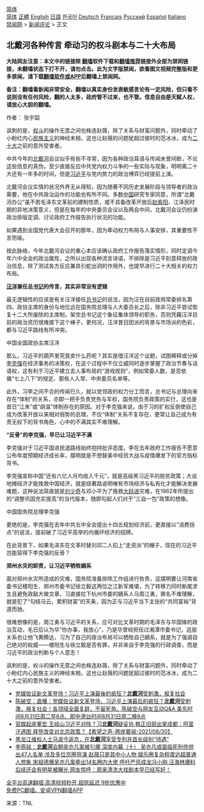  <!-- 面包屑导航 --> <div class="breadcrumb"><!-- GTranslate: https://gtranslate.io/ -->  <div class="switcher notranslate">  <div class="selected">  <a href="#" onclick="return false;"> 简体</a>  </div>  <div class="option">  <a href="https://www.bannedbook.org" onclick="doGTranslate('zh-CN|zh-CN');jQuery('div.switcher div.selected a').html(jQuery(this).html());return false;" title="简体中文" class="nturl selected"> 简体</a>  <a href="https://www.bannedbook.org/zh-tw/" onclick="doGTranslate('zh-CN|zh-TW');jQuery('div.switcher div.selected a').html(jQuery(this).html());return false;" title="繁體中文" class="nturl"> 正體</a>  <a href="https://www.bannedbook.org/en/" onclick="doGTranslate('zh-CN|en');jQuery('div.switcher div.selected a').html(jQuery(this).html());return false;" title="English" class="nturl"> English</a>  <a href="https://www.bannedbook.org/ja/" onclick="doGTranslate('zh-CN|ja');jQuery('div.switcher div.selected a').html(jQuery(this).html());return false;" title="日本語" class="nturl"> 日語</a>  <a href="https://www.bannedbook.org/ko/" onclick="doGTranslate('zh-CN|ko');jQuery('div.switcher div.selected a').html(jQuery(this).html());return false;" title="한국어" class="nturl"> 한국어</a>  <a href="https://www.bannedbook.org/de/" onclick="doGTranslate('zh-CN|de');jQuery('div.switcher div.selected a').html(jQuery(this).html());return false;" title="Deutsch" class="nturl"> Deutsch</a>  <a href="https://www.bannedbook.org/fr/" onclick="doGTranslate('zh-CN|fr');jQuery('div.switcher div.selected a').html(jQuery(this).html());return false;" title="Français" class="nturl"> Français</a>  <a href="https://www.bannedbook.org/ru/" onclick="doGTranslate('zh-CN|ru');jQuery('div.switcher div.selected a').html(jQuery(this).html());return false;" title="Русский" class="nturl"> Русский</a>  <a href="https://www.bannedbook.org/es/" onclick="doGTranslate('zh-CN|es');jQuery('div.switcher div.selected a').html(jQuery(this).html());return false;" title="Español" class="nturl"> Español</a>  <a href="https://www.bannedbook.org/it/" onclick="doGTranslate('zh-CN|it');jQuery('div.switcher div.selected a').html(jQuery(this).html());return false;" title="Italiano" class="nturl"> Italiano</a>  </div>  </div>      <div class='breadcrumb-sub'><!-- Breadcrumb NavXT 6.3.0 --> <a href="https://www.bannedbook.org/" class="home">禁闻网</a> &gt; <a href="https://www.bannedbook.org/bnews/comments/" class="category">新闻评论</a> &gt; 正文</div></div><h2>北戴河各种传言 牵动习的权斗剧本与二十大布局</h2> <p class="notice"><b>大陆网友注意：本文中的链接除 <a href="https://github.com/bannedbook/fanqiang" >翻墙</a>软件下载和<a href="https://github.com/killgcd/justmysocks/blob/master/README.md">翻墙推荐</a>链接外全部为禁网链接，未翻墙状态下打不开，请勿点击。此为文字版禁闻，欲看图文视频完整版和更多禁闻，请下载<a href="https://github.com/bannedbook/fanqiang">翻墙软件或APP</a>后翻墙上禁闻网。</p><p>备注：翻墙看新闻非常安全，翻墙以真实身份发表敏感言论有一定风险，但只看不说则没有任何风险，翻的人太多，政府管不过来，也不管。信息自由是天赋人权，请放心大胆的翻墙。</b></p>  <div class="entry"> <p>作者： 张宇韶</p> <p id="summary">讽刺的是，<a href="https://www.bannedbook.org/bnews/tag/%E6%9D%83%E6%96%97/" class="st_tag internal_tag" rel="tag" title="标签 权斗 下的日志">权斗</a>的操作无意之间也株连赵薇，除了关系与财富问题外，同时牵动了小粉红内心<span class='wp_keywordlink'><a href="https://www.bannedbook.org/forum11/topic333.html" title="禁片：民族主义和三座大山" target="_blank">民族主义</a></span>的神经末梢，这也让赵薇的问题犹超过彼时的范冰冰，成为<a href="https://www.bannedbook.org/bnews/tag/%E4%BA%8C%E5%8D%81%E5%A4%A7/" class="st_tag internal_tag" rel="tag" title="标签 二十大 下的日志">二十大</a>之前的意外受害者。</p> <p id="conimg">中共今年的<a href="https://www.bannedbook.org/bnews/tag/%E5%8C%97%E6%88%B4%E6%B2%B3/" class="st_tag internal_tag" rel="tag" title="标签 北戴河 下的日志">北戴河</a>会议似乎有些不寻常，因为各种政治耳语与传闻未曾间断，不论这些信息的真伪，至少直接反应中共党内权力斗争的一些实际与现象，明明离二十大还有一年多的时间，但是<a href="https://www.bannedbook.org/bnews/tag/%e4%b9%a0%e8%bf%91%e5%b9%b3/" class="st_tag internal_tag" rel="tag" title="标签 习近平 下的日志">习近平</a>与党内势力的政治博弈已经提前上演。</p> <p>北戴河会议实情的状况外界无从得知，因为随著不同历史发展阶段与领导者的政治需要，他在中共政治运作的功能也有所不同。多数<span class='wp_keywordlink_affiliate'><a href="https://www.bannedbook.org/" title="中国" target="_blank">中国</a></span>研究专家同意，所谓“北戴河办公”虽不若毛泽东文革前的建制性质，或不具备改革开放后<span class='wp_keywordlink'><a href="https://www.bannedbook.org/forum2/topic93.html" title="《改革历程-赵紫阳回忆录》" target="_blank">赵紫阳</a></span>、江泽民时期的异地决策意义，但是在每年的中央委员会议以及两会中间，北戴河会议仍扮演政治排版定调、讨论政府工作报告执行状况的功能。</p> <p>如果遇到全国党代表大会召开的那年，因为牵动权力布局与人事安排，其重要性不言而喻。</p>  <p>按此脉络，今年北戴河会议的重心本应该确认政府工作报告落实情形，同时定调今年六中全会的政治属性，之所以出现各种流言诽语，不排除是习近平刻意释放的政治信息，除了测试各方反应兼具引蛇出洞的作用外，也提早进行二十大相关的权力布局。</p> <p><strong><a href="https://www.bannedbook.org/bnews/tag/%e6%b1%aa%e6%b4%8b/" class="st_tag internal_tag" rel="tag" title="标签 汪洋 下的日志">汪洋</a>兼任总<a href="https://www.bannedbook.org/bnews/tag/%e4%b9%a6%e8%ae%b0/" class="st_tag internal_tag" rel="tag" title="标签 书记 下的日志">书记</a>的传言，其实非常没有逻辑</strong></p> <p>最无逻辑性的应该是有关汪洋接任<a href="https://www.bannedbook.org/bnews/tag/%E6%80%BB%E4%B9%A6%E8%AE%B0/" class="st_tag internal_tag" rel="tag" title="标签 总书记 下的日志">总书记</a>的说法，因为汪在目前政局常委排名第四，政协主席的身份与地位远在国务院总理与人大委员长之后，除非习近平尝试恢复十二大所废除的主席制，架空总书记这个象征集体领导的职务，否则凭藉汪洋目前的政治资历很难接下这个棒子，更何况，汪洋昔日团派的背景与市场派的色彩，都与习近平路线有所冲突。</p> <p>中国全国政协主席汪洋</p> <p>那么，习近平的葫芦里究竟卖什么药呢？其实是借汪洋这个议题，试图稀释或分掉<a href="https://www.bannedbook.org/bnews/tag/%e6%9d%8e%e5%85%8b%e5%bc%ba/" class="st_tag internal_tag" rel="tag" title="标签 李克强 下的日志">李克强</a>在经济事务的决策权，在这个过程中不仅立威同时逐步掌握了政治节奏与话语权，这有利于习近平建立去人事布局的“游戏规则”，例如常委人数，是否依循“七上八下”的规定、那些人入常、中央委员名单等。</p>  <p>此外，习李之间不合的传闻已久，就以党领政的权力分工而言，总书记与总理向来存在“体制”的关系，亦即一把手负责党务与军权，国务院负责政策的实行，这也是昔日“江朱”或“胡温”体制存在的原因。对于李克强来说，由于习的扩权反倒使自己成为改革开放以来相对弱势的总理，不仅“体制”关系不复存在，更常让自己成为有责无权下的背书角色，心中的不满其实不难理解。</p> <p><strong>“反骨”的李克强，早已让习近平不满</strong></p> <p>李克强对于习近平国进民退路线始终抱持批评态度。李在去年政府工作报告不愿意公布年度预期经济成长率，摆明就是不想替美中经贸大战与疫情爆发下的官方指标背书。</p> <p>李克强宣称中国“还有六亿人月均收入千元”，就是高级黑习近平的脱贫政策；大谈地摊经济才能挽救中国经济，就是绕著路说明唯有市场经济与私有化才能解决发展难题，这种说法简直就是<span class='wp_keywordlink'><a href="https://www.bannedbook.org/forum2/topic1158.html" title="《刘少奇传》" target="_blank">刘少奇</a></span>与邓小平为了挽救<span class='wp_keywordlink'><a href="https://www.bannedbook.org/forum2/topic242.html" title="大跃进亲历记" target="_blank">大跃进</a></span>灾难，在1962年所提出的“调整巩固充实提高”的当代版本，随即勾起人们对于“三自一包”政策的想像。</p> <p>中国国务院总理李克强</p>  <p>更绝的是，李克强在去年中共五中全会提出十四五规划经济前，更直接以“消费拐点”的说法，提前破了习近平高举的内循环经济的招牌。</p> <p>在此背景下，如果毛泽东在文革时替刘邓二人扣上“走资派”的帽子，现在的习近平岂能容得下李克强的反骨？</p> <p><strong>郑州水灾的卸责，让习近平牺牲嫡系</strong></p> <p>面对郑州水灾所造成的灾难，国务院准备排除工作组进行咎责，这摆明要让河南省委书记楼阳生、郑州市委书记徐立毅这两位之江新军难堪，为了转移力同时断尾求生且避免政敌大做文章，习直接拉下杭州市委的嫡系人马周江勇，罪名不难理解，就是犯了“勾结马云，累积财富”的天条，因为正与习近平当下主张的“共同富裕”背道而驰。</p> <p>很难想像的是，周江勇与习近平的关系，应可对比文革时期的毛泽东与华国锋的政治互动，毛日后认为华“你办事，我放心”，乃是华曾经担任过湘潭市委书记，这层关系也让他飞黄腾达，习为了自己的政治布局可以牺牲自己嫡系，就是为了强调自己绝对的权威——楼阳生与徐立毅是否有罪，并非来自于李克强的行政调查，而是习近平的政治判断与个人意志！</p>  <p>讽刺的是，权斗的操作无意之间也株连赵薇，除了关系与财富问题外，同时牵动了小粉红内心民族主义的神经末梢，这也让赵薇的问题犹超过彼时的范冰冰，成为二十大之前的意外受害者。</p> <ul class='op-related-articles' title='相关阅读'> <li><a href='https://www.bannedbook.org/bnews/taiwannews/20210831/1616678.html' target='_blank'>党媒佐证新文革登场！习近平上演最後的疯狂？<b>北戴河</b>受刺激，报复社会</a></li> <li><a href='https://www.bannedbook.org/bnews/bannedvideo/20210831/1616526.html' target='_blank'>陈破空：直播：党媒佐证新文革登场，习近平上演最后的疯狂？<b>北戴河</b>受刺激，报复社会！各领域全面复辟，不留死角。陈破空与网友互动Q&A 美东时间8月31日周二早8点、即中港台时间8月31日周二晚8点</a></li> <li><a href='https://www.bannedbook.org/bnews/comments/20210830/1615910.html' target='_blank'>官媒起底董宏 王岐山习近平对阵？习<b>北戴河</b>疑妥协 韩正旧部出掌成都；阿富汗遇困 拜登改变对北京政策？【希望之声-两岸要闻-2021/08/30】</a></li> <li><a href='https://www.bannedbook.org/bnews/weiquan/20210829/1615386.html' target='_blank'>黑龙江维权人士马波今返京&#65292;在<b>北戴河</b>享受专列并首长级别&#8220;待遇&#8221;</a></li> <li><a href='https://www.bannedbook.org/bnews/comments/20210829/1615171.html' target='_blank'>李燕铭：<b>北戴河</b>会期吴亦凡案被引爆 深度内幕（十） 吴亦凡或面临死刑传供出47人名单 涉及多位京圈导演 赵薇只是其中小人物 娱乐圈复杂程度远超普通人想象 宋祖德爆吴亦凡案牵出14名圈内大佬 呼吁严惩成龙冯小刚 汪海林爆料后续还会有明星被曝光 网友惊呼：原来清洗大戏剧本早已经写好！</a></li> </ul> <p class="texttj"> <a href="https://github.com/bannedbook/fanqiang/wiki/V2ray%E6%9C%BA%E5%9C%BA" target="_blank">全平台高速翻墙:高清视频秒开,超低延迟,9折优惠中</a><br/> <a href="https://github.com/bannedbook/fanqiang/wiki/%E7%A6%81%E9%97%BB%E7%BD%91%E5%AE%89%E5%8D%93%E7%BF%BB%E5%A2%99%E6%96%B0%E9%97%BBAPP" target="_blank">免费PC翻墙、安卓VPN翻墙APP</a></p><p> 来源：TNL </p><a name='sharetosocial'></a>  <div style="margin-bottom:5px;padding-bottom:5px;clear:both"> <div id="archive-pix-1" class="banner-ads"> <!-- AuctionX Display platform tag START --> <div id="26318x728x90x621x_ADSLOT2" clicktrack="%%CLICK_URL_ESC%%"></div> <!-- AuctionX Display platform tag END --> </div> <div id="archive-pix-2" class="banner-ads"> <!-- AuctionX Display platform tag START --> <div id="26315x300x250x621x_ADSLOT2" clicktrack="%%CLICK_URL_ESC%%"></div> <!-- AuctionX Display platform tag END --> </div> </div>  <div id="archive-pix-1" class="banner-ads"> <!-- AuctionX Display platform tag START --> <div id="26318x728x90x621x_ADSLOT3" clicktrack="%%CLICK_URL_ESC%%"></div> <!-- AuctionX Display platform tag END --> </div> </div><!--END ENTRY--> 